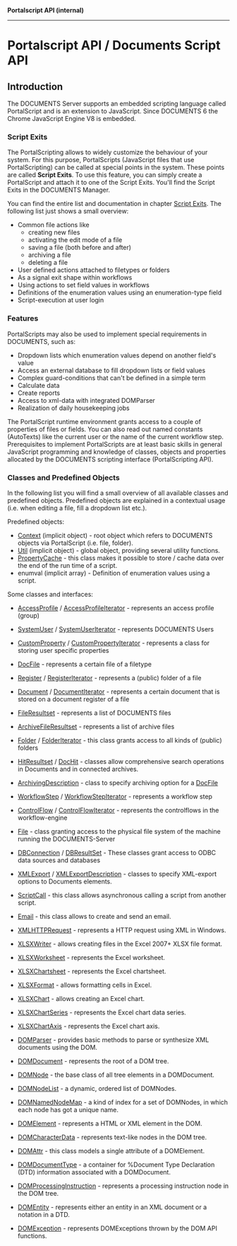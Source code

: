 **Portalscript API (internal)**

***

# Portalscript API / Documents Script API

## Introduction

The DOCUMENTS Server supports an embedded scripting language called PortalScript and is an extension to JavaScript.
Since DOCUMENTS 6 the Chrome JavaScript Engine V8 is embedded.

### Script Exits

The PortalScripting allows to widely customize the behaviour of your system.
For this purpose, PortalScripts (JavaScript files that use PortalScripting) can be
called at special points in the system. These points are called <b>Script Exits</b>.
To use this feature, you can simply create a PortalScript and attach it to one
of the Script Exits. You'll find the Script Exits in the DOCUMENTS Manager.

You can find the entire list and documentation in chapter <a href="scriptexits.md">Script Exits</a>.
The following list just shows a small overview:

* Common file actions like
  * creating new files
  * activating the edit mode of a file
  * saving a file (both before and after)
  * archiving a file
  * deleting a file
* User defined actions attached to filetypes or folders
* As a signal exit shape within workflows
* Using actions to set field values in workflows
* Definitions of the enumeration values using an enumeration-type field
* Script-execution at user login

### Features

PortalScripts may also be used to implement special requirements in DOCUMENTS, such as:
* Dropdown lists which enumeration values depend on another field's value
* Access an external database to fill dropdown lists or field values
* Complex guard-conditions that can't be defined in a simple term
* Calculate data
* Create reports
* Access to xml-data with integrated DOMParser
* Realization of daily housekeeping jobs


The PortalScript runtime environment grants access to a couple of properties of files or fields.
You can also read out named constants (AutoTexts) like the current user or the name of the current workflow step.
Prerequisites to implement PortalScripts are at least basic skills in general JavaScript programming and knowledge of 
classes, objects and properties allocated by the DOCUMENTS scripting interface (PortalScripting API).

### Classes and Predefined Objects

In the following list you will find a small overview of all available classes and predefined objects.
Predefined objects are explained in a contextual usage (i.e. when editing a file, fill a dropdown list etc.).

Predefined objects:
* [Context](interfaces/Context.md) (implicit object) - root object which refers to DOCUMENTS objects via PortalScript (i.e. file, folder).
* [Util](interfaces/Util.md) (implicit object) - global object, providing several utility functions.
* [PropertyCache](interfaces/propertycache.md) - this class makes it possible to store / cache data over the end of the run time of a script.
* enumval (implicit array) - Definition of enumeration values using a script.

Some classes and interfaces:
* [AccessProfile](classes/AccessProfile.md) / [AccessProfileIterator](interfaces/AccessProfileIterator.md) - represents an access profile (group)
* [SystemUser](interfaces/SystemUser.md) / [SystemUserIterator](interfaces/SystemUserIterator.md) - represents DOCUMENTS Users
* [CustomProperty](interfaces/CustomProperty.md) / [CustomPropertyIterator](interfaces/CustomPropertyIterator.md) - represents a class for storing user specific properties

* [DocFile](interfaces/DocFile.md) - represents a certain file of a filetype
* [Register](interfaces/Register.md) / [RegisterIterator](interfaces/RegisterIterator.md) - represents a (public) folder of a file
* [Document](interfaces/Document.md) / [DocumentIterator](interfaces/DocumentIterator.md) - represents a certain document that is stored on a document register of a file
* [FileResultset](classes/FileResultset.md) - represents a list of DOCUMENTS files
* [ArchiveFileResultset](classes/ArchiveFileResultset.md) - represents a list of archive files
* [Folder](interfaces/Folder.md) / [FolderIterator](interfaces/FolderIterator.md) - this class grants access to all kinds of (public) folders
* [HitResultset](classes/HitResultset.md) / [DocHit](interfaces/DocHit.md) - classes allow comprehensive search operations in Documents and in connected archives.
* [ArchivingDescription](classes/ArchivingDescription.md) - class to specify archiving option for a [DocFile](interfaces/DocFile.md)

* [WorkflowStep](interfaces/WorkflowStep.md) / [WorkflowStepIterator](interfaces/WorkflowStepIterator.md) - represents a workflow step
* [ControlFlow](interfaces/ControlFlow.md) / [ControlFlowIterator](interfaces/ControlFlowIterator.md) - represents the controlflows in the workflow-engine

* [File](classes/File.md) - class granting access to the physical file system of the machine running the DOCUMENTS-Server
* [DBConnection](classes/DBConnection.md) / [DBResultSet](interfaces/DBResultSet.md) - These classes grant access to ODBC data sources and databases
* [XMLExport](classes/XMLExport.md) / [XMLExportDescription](classes/XMLExportDescription.md) - classes to specify XML-export options to Documents elements.
* [ScriptCall](classes/ScriptCall.md) - this class allows asynchronous calling a script from another script.
* [Email](classes/Email.md) - this class allows to create and send an email.
* [XMLHTTPRequest](classes/XMLHTTPRequest.md) - represents a HTTP request using XML in Windows.

* [XLSXWriter](classes/XLSXWriter.md) - allows creating files in the Excel 2007+ XLSX file format.
* [XLSXWorksheet](interfaces/XLSXWorksheet.md) - represents the Excel worksheet.
* [XLSXChartsheet](interfaces/XLSXChartsheet.md) - represents the Excel chartsheet.
* [XLSXFormat](interfaces/XLSXFormat.md) - allows formatting cells in Excel.
* [XLSXChart](interfaces/XLSXChart.md) - allows creating an Excel chart.
* [XLSXChartSeries](interfaces/XLSXChartSeries.md) - represents the Excel chart data series.
* [XLSXChartAxis](interfaces/XLSXChartAxis.md) - represents the Excel chart axis.

* [DOMParser](classes/DOMParser.md) - provides basic methods to parse or synthesize XML documents using the DOM.
* [DOMDocument](classes/DOMDocument.md) - represents the root of a DOM tree.
* [DOMNode](interfaces/DOMNode.md) - the base class of all tree elements in a DOMDocument.
* [DOMNodeList](interfaces/DOMNodeList.md) - a dynamic, ordered list of DOMNodes.
* [DOMNamedNodeMap](interfaces/DOMNamedNodeMap.md) - a kind of index for a set of DOMNodes, in which each node has got a unique name.
* [DOMElement](interfaces/DOMElement.md) - represents a HTML or XML element in the DOM.
* [DOMCharacterData](interfaces/DOMCharacterData.md) - represents text-like nodes in the DOM tree.
* [DOMAttr](interfaces/DOMAttr.md) - this class models a single attribute of a DOMElement.
* [DOMDocumentType](classes/DOMDocumentType.md) - a container for %Document Type Declaration (DTD) information associated with a DOMDocument.
* [DOMProcessingInstruction](interfaces/DOMProcessingInstruction.md) - represents a processing instruction node in the DOM tree.
* [DOMEntity](interfaces/DOMEntity.md) - represents either an entity in an XML document or a notation in a DTD.
* [DOMException](interfaces/DOMException.md) - represents DOMExceptions thrown by the DOM API functions.
